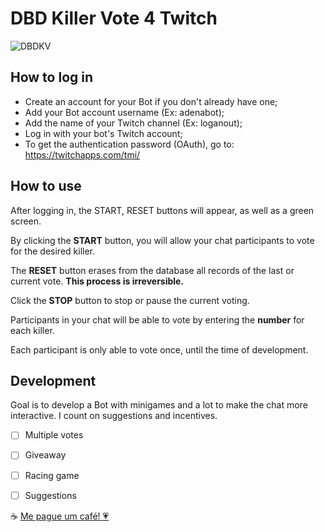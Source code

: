 # DBD Killer Vote 4 Twitch
<picture>
  <source media="(prefers-color-scheme: dark)" srcset="https://i.ibb.co/kgLLYbv/Screenshot-1.png">
  <source media="(prefers-color-scheme: light)" srcset="https://i.ibb.co/kgLLYbv/Screenshot-1.png">
  <img alt="DBDKV" src="https://i.ibb.co/kgLLYbv/Screenshot-1.png">
</picture>

## How to log in
* Create an account for your Bot if you don't already have one;
* Add your Bot account username (Ex: adenabot);
* Add the name of your Twitch channel (Ex: loganout);
* Log in with your bot's Twitch account;
* To get the authentication password (OAuth), go to: https://twitchapps.com/tmi/

## How to use
After logging in, the START, RESET buttons will appear, as well as a green screen.

By clicking the **START** button, you will allow your chat participants to vote for the desired killer.

The **RESET** button erases from the database all records of the last or current vote. **This process is irreversible.**

Click the **STOP** button to stop or pause the current voting.

Participants in your chat will be able to vote by entering the **number** for each killer.

Each participant is only able to vote once, until the time of development.

## Development
Goal is to develop a Bot with minigames and a lot to make the chat more interactive. I count on suggestions and incentives.

- [ ] Multiple votes
- [ ] Giveaway
- [ ] Racing game
- [ ] Suggestions


:coffee: [Me pague um café! :heartpulse:](https://www.paypal.com/donate/?hosted_button_id=522YQG8LS9WBY)
